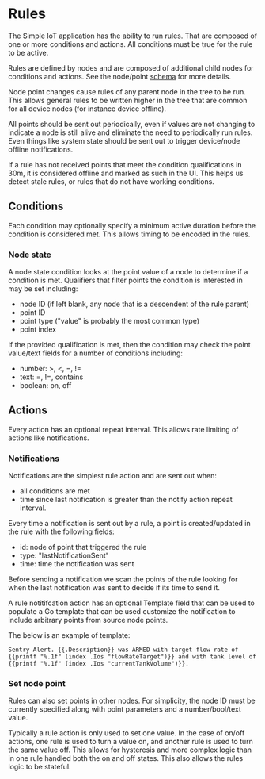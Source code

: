 # Rules

The Simple IoT application has the ability to run rules. That are composed of
one or more conditions and actions. All conditions must be true for the rule to
be active.

Rules are defined by nodes and are composed of additional child nodes for
conditions and actions. See the node/point
[schema](https://github.com/simpleiot/simpleiot/blob/master/data/rule.go) for
more details.

Node point changes cause rules of any parent node in the tree to be run. This
allows general rules to be written higher in the tree that are common for all
device nodes (for instance device offline).

All points should be sent out periodically, even if values are not changing to
indicate a node is still alive and eliminate the need to periodically run rules.
Even things like system state should be sent out to trigger device/node offline
notifications.

If a rule has not received points that meet the condition qualifications in 30m,
it is considered offline and marked as such in the UI. This helps us detect
stale rules, or rules that do not have working conditions.

## Conditions

Each condition may optionally specify a minimum active duration before the
condition is considered met. This allows timing to be encoded in the rules.

### Node state

A node state condition looks at the point value of a node to determine if a
condition is met. Qualifiers that filter points the condition is interested in
may be set including:

- node ID (if left blank, any node that is a descendent of the rule parent)
- point ID
- point type ("value" is probably the most common type)
- point index

If the provided qualification is met, then the condition may check the point
value/text fields for a number of conditions including:

- number: >, <, =, !=
- text: =, !=, contains
- boolean: on, off

## Actions

Every action has an optional repeat interval. This allows rate limiting of
actions like notifications.

### Notifications

Notifications are the simplest rule action and are sent out when:

- all conditions are met
- time since last notification is greater than the notify action repeat
  interval.

Every time a notification is sent out by a rule, a point is created/updated in
the rule with the following fields:

- id: node of point that triggered the rule
- type: "lastNotificationSent"
- time: time the notification was sent

Before sending a notification we scan the points of the rule looking for when
the last notification was sent to decide if its time to send it.

A rule notitifcation action has an optional Template field that can be used to
populate a Go template that can be used customize the notification to include
arbitrary points from source node points.

The below is an example of template:

```
Sentry Alert. {{.Description}} was ARMED with target flow rate of {{printf "%.1f" (index .Ios "flowRateTarget")}} and with tank level of {{printf "%.1f" (index .Ios "currentTankVolume")}}.
```

### Set node point

Rules can also set points in other nodes. For simplicity, the node ID must be
currently specified along with point parameters and a number/bool/text value.

Typically a rule action is only used to set one value. In the case of on/off
actions, one rule is used to turn a value on, and another rule is used to turn
the same value off. This allows for hysteresis and more complex logic than in
one rule handled both the on and off states. This also allows the rules logic to
be stateful.
